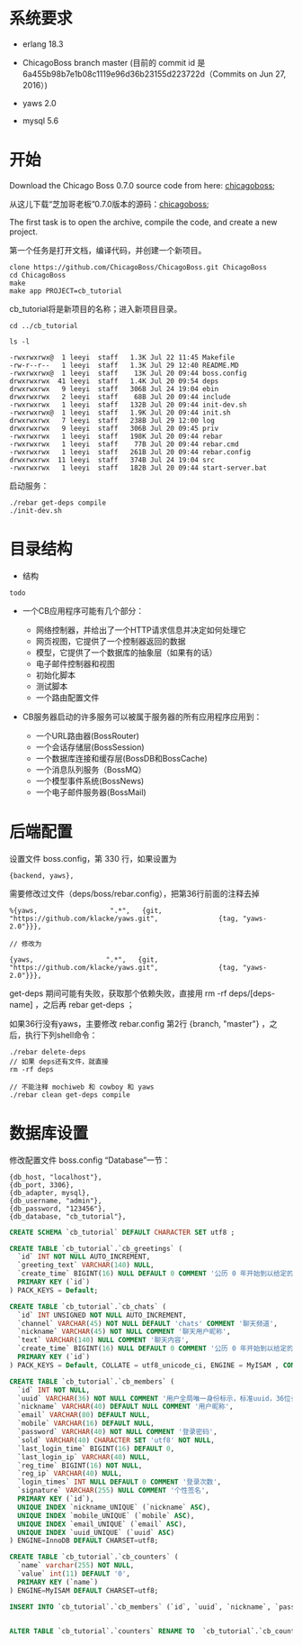 # 系统要求

* erlang 18.3

* ChicagoBoss branch master (目前的 commit id 是 6a455b98b7e1b08c1119e96d36b23155d223722d（Commits on Jun 27, 2016）)

* yaws 2.0

* mysql 5.6

# 开始

Download the Chicago Boss 0.7.0 source code from here: [chicagoboss](http://www.chicagoboss.org/);

从这儿下载“芝加哥老板”0.7.0版本的源码：[chicagoboss](http://www.chicagoboss.org/);

The first task is to open the archive, compile the code, and create a new project.

第一个任务是打开文档，编译代码，并创建一个新项目。


```shell
clone https://github.com/ChicagoBoss/ChicagoBoss.git ChicagoBoss
cd ChicagoBoss
make
make app PROJECT=cb_tutorial
```

cb_tutorial将是新项目的名称；进入新项目目录。

```shell
cd ../cb_tutorial

ls -l

-rwxrwxrwx@  1 leeyi  staff   1.3K Jul 22 11:45 Makefile
-rw-r--r--   1 leeyi  staff   1.3K Jul 29 12:40 README.MD
-rwxrwxrwx@  1 leeyi  staff    13K Jul 20 09:44 boss.config
drwxrwxrwx  41 leeyi  staff   1.4K Jul 20 09:54 deps
drwxrwxrwx   9 leeyi  staff   306B Jul 24 19:04 ebin
drwxrwxrwx   2 leeyi  staff    68B Jul 20 09:44 include
-rwxrwxrwx   1 leeyi  staff   132B Jul 20 09:44 init-dev.sh
-rwxrwxrwx@  1 leeyi  staff   1.9K Jul 20 09:44 init.sh
drwxrwxrwx   7 leeyi  staff   238B Jul 29 12:00 log
drwxrwxrwx   9 leeyi  staff   306B Jul 20 09:45 priv
-rwxrwxrwx   1 leeyi  staff   198K Jul 20 09:44 rebar
-rwxrwxrwx   1 leeyi  staff    77B Jul 20 09:44 rebar.cmd
-rwxrwxrwx   1 leeyi  staff   261B Jul 20 09:44 rebar.config
drwxrwxrwx  11 leeyi  staff   374B Jul 24 19:04 src
-rwxrwxrwx   1 leeyi  staff   182B Jul 20 09:44 start-server.bat
```

启动服务：

```shell
./rebar get-deps compile
./init-dev.sh
```

# 目录结构

* 结构

```shell
todo
```

* 一个CB应用程序可能有几个部分：

    * 网络控制器，并给出了一个HTTP请求信息并决定如何处理它
    * 网页视图，它提供了一个控制器返回的数据
    * 模型，它提供了一个数据库的抽象层（如果有的话）
    * 电子邮件控制器和视图
    * 初始化脚本
    * 测试脚本
    * 一个路由配置文件

* CB服务器启动的许多服务可以被属于服务器的所有应用程序应用到：

    * 一个URL路由器(BossRouter)
    * 一个会话存储层(BossSession)
    * 一个数据库连接和缓存层(BossDB和BossCache)
    * 一个消息队列服务（BossMQ）
    * 一个模型事件系统(BossNews)
    * 一个电子邮件服务器(BossMail)

# 后端配置

设置文件 boss.config，第 330 行，如果设置为
```config
{backend, yaws},
```
需要修改过文件（deps/boss/rebar.config），把第36行前面的注释去掉

```config
%{yaws,                  ".*",   {git, "https://github.com/klacke/yaws.git",               {tag, "yaws-2.0"}}},

// 修改为

{yaws,                  ".*",   {git, "https://github.com/klacke/yaws.git",               {tag, "yaws-2.0"}}},
```

get-deps 期间可能有失败，获取那个依赖失败，直接用 rm -rf deps/[deps-name] ，之后再 rebar get-deps ；

如果36行没有yaws，主要修改 rebar.config 第2行  {branch, "master"} ，之后，执行下列shell命令：

```shell
./rebar delete-deps
// 如果 deps还有文件，就直接
rm -rf deps

// 不能注释 mochiweb 和 cowboy 和 yaws
./rebar clean get-deps compile
```

# 数据库设置
修改配置文件 boss.config “Database”一节：
```config
{db_host, "localhost"},
{db_port, 3306},
{db_adapter, mysql},
{db_username, "admin"},
{db_password, "123456"},
{db_database, "cb_tutorial"},
```

```sql
CREATE SCHEMA `cb_tutorial` DEFAULT CHARACTER SET utf8 ;

CREATE TABLE `cb_tutorial`.`cb_greetings` (
  `id` INT NOT NULL AUTO_INCREMENT,
  `greeting_text` VARCHAR(140) NULL,
  `create_time` BIGINT(16) NULL DEFAULT 0 COMMENT '公历 0 年开始到以给定的日期和时间(当前的世界标准时间（UTC）)为结束间的秒数',
  PRIMARY KEY (`id`)
) PACK_KEYS = Default;

CREATE TABLE `cb_tutorial`.`cb_chats` (
  `id` INT UNSIGNED NOT NULL AUTO_INCREMENT,
  `channel` VARCHAR(45) NOT NULL DEFAULT 'chats' COMMENT '聊天频道',
  `nickname` VARCHAR(45) NOT NULL COMMENT '聊天用户昵称',
  `text` VARCHAR(140) NULL COMMENT '聊天内容',
  `create_time` BIGINT(16) NULL DEFAULT 0 COMMENT '公历 0 年开始到以给定的日期和时间(当前的世界标准时间（UTC）)为结束间的秒数',
  PRIMARY KEY (`id`)
) PACK_KEYS = Default, COLLATE = utf8_unicode_ci, ENGINE = MyISAM , COMMENT = '聊天室记录' ;

CREATE TABLE `cb_tutorial`.`cb_members` (
  `id` INT NOT NULL,
  `uuid` VARCHAR(36) NOT NULL COMMENT '用户全局唯一身份标示，标准uuid，36位长度',
  `nickname` VARCHAR(40) DEFAULT NULL COMMENT '用户昵称',
  `email` VARCHAR(80) DEFAULT NULL,
  `mobile` VARCHAR(16) DEFAULT NULL,
  `password` VARCHAR(40) NOT NULL COMMENT '登录密码',
  `sold` VARCHAR(40) CHARACTER SET 'utf8' NOT NULL,
  `last_login_time` BIGINT(16) DEFAULT 0,
  `last_login_ip` VARCHAR(40) NULL,
  `reg_time` BIGINT(16) NOT NULL,
  `reg_ip` VARCHAR(40) NULL,
  `login_times` INT NULL DEFAULT 0 COMMENT '登录次数',
  `signature` VARCHAR(255) NULL COMMENT '个性签名',
  PRIMARY KEY (`id`),
  UNIQUE INDEX `nickname_UNIQUE` (`nickname` ASC),
  UNIQUE INDEX `mobile_UNIQUE` (`mobile` ASC),
  UNIQUE INDEX `email_UNIQUE` (`email` ASC),
  UNIQUE INDEX `uuid_UNIQUE` (`uuid` ASC)
) ENGINE=InnoDB DEFAULT CHARSET=utf8;

CREATE TABLE `cb_tutorial`.`cb_counters` (
  `name` varchar(255) NOT NULL,
  `value` int(11) DEFAULT '0',
  PRIMARY KEY (`name`)
) ENGINE=MyISAM DEFAULT CHARSET=utf8;

INSERT INTO `cb_tutorial`.`cb_members` (`id`, `uuid`, `nickname`, `password`, `sold`, `last_login_time`, `reg_time`, `login_times`, `signature`) VALUES ('1', 'e949f8a-5d42-11e6-9e4e-a45e60bb8fad', 'leeyi', '123456', 'e949f8a-5d42-11e6-9e4e-a45e60bb8fad', '0', '0', '0', 'hello');


ALTER TABLE `cb_tutorial`.`counters` RENAME TO  `cb_tutorial`.`cb_counters`;

```
